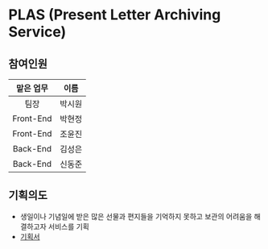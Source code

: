 PLAS (Present Letter Archiving Service)
===================
## 참여인원
|맡은 업무|이름|
|:------:|---|
|팀장|박시원|
|Front-End|박현정|
|Front-End|조윤진|
|Back-End|김성은|
|Back-End|신동준|

## 기획의도
- 생일이나 기념일에 받은 많은 선물과 편지들을 기억하지 못하고 보관의 어려움을 해결하고자 서비스를 기획
- [기획서](https://github.com/tldnjs324/S2_Archiving/blob/master/Project%20Proposal/%EA%B8%B0%ED%9A%8D%EC%84%9C_s2archiving_0.2.pdf)
